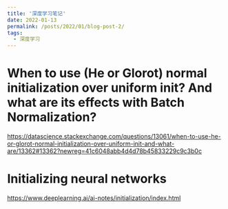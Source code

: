 ```yaml
---
title: '深度学习笔记'
date: 2022-01-13
permalink: /posts/2022/01/blog-post-2/
tags:
  - 深度学习
---
```


# When to use (He or Glorot) normal initialization over uniform init? And what are its effects with Batch Normalization?

https://datascience.stackexchange.com/questions/13061/when-to-use-he-or-glorot-normal-initialization-over-uniform-init-and-what-are/13362#13362?newreg=41c6048abb4d4d78b45833229c9c3b0c

# Initializing neural networks
https://www.deeplearning.ai/ai-notes/initialization/index.html